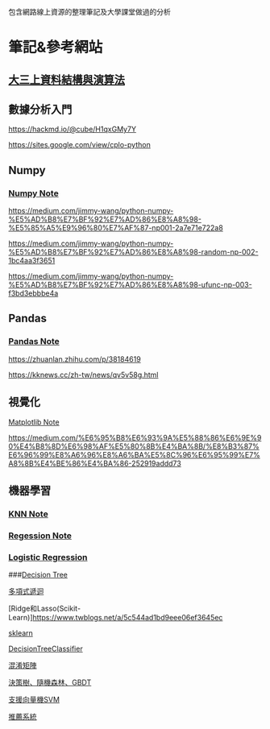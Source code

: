 包含網路線上資源的整理筆記及大學課堂做過的分析

# 筆記&參考網站

## [大三上資料結構與演算法](https://github.com/jason-28/06170136)

## 數據分析入門

https://hackmd.io/@cube/H1qxGMy7Y

https://sites.google.com/view/cplo-python

## Numpy

### [Numpy Note](https://github.com/jason-28/Learning-Note/blob/main/Python/Numpy%E7%9B%B8%E9%97%9C.ipynb)

https://medium.com/jimmy-wang/python-numpy-%E5%AD%B8%E7%BF%92%E7%AD%86%E8%A8%98-%E5%85%A5%E9%96%80%E7%AF%87-np001-2a7e71e722a8

https://medium.com/jimmy-wang/python-numpy-%E5%AD%B8%E7%BF%92%E7%AD%86%E8%A8%98-random-np-002-1bc4aa3f3651

https://medium.com/jimmy-wang/python-numpy-%E5%AD%B8%E7%BF%92%E7%AD%86%E8%A8%98-ufunc-np-003-f3bd3ebbbe4a

## Pandas

### [Pandas Note](https://github.com/jason-28/Learning-Note/blob/main/Python/Pandas%E7%9B%B8%E9%97%9C.ipynb)

https://zhuanlan.zhihu.com/p/38184619

https://kknews.cc/zh-tw/news/qv5v58g.html

## 視覺化

[Matplotlib Note](https://github.com/jason-28/Learning-Note/blob/main/Python/Matplotlib%E7%9B%B8%E9%97%9C.ipynb)

https://medium.com/%E6%95%B8%E6%93%9A%E5%88%86%E6%9E%90%E4%B8%8D%E6%98%AF%E5%80%8B%E4%BA%8B/%E8%B3%87%E6%96%99%E8%A6%96%E8%A6%BA%E5%8C%96%E6%95%99%E7%A8%8B%E4%BE%86%E4%BA%86-252919addd73

## 機器學習

### [KNN Note](https://github.com/jason-28/Learning-Note/blob/main/Python/KNN%E7%9B%B8%E9%97%9C.ipynb)

### [Regession Note](https://github.com/jason-28/Learning-Note/blob/main/Python/Regession%E7%9B%B8%E9%97%9C%20.ipynb)

### [Logistic Regression](https://github.com/jason-28/Learning-Note/blob/main/Python/Logistic%20Regression%E7%9B%B8%E9%97%9C.ipynb)

###[Decision Tree](https://github.com/jason-28/Learning-Note/blob/main/Python/Decision%20Tree%E7%9B%B8%E9%97%9C.ipynb)

[多項式遞迴](https://www.twblogs.net/a/5c9283f1bd9eee35cd6b9e6)

[Ridge和Lasso(Scikit-Learn)]https://www.twblogs.net/a/5c544ad1bd9eee06ef3645ec

[sklearn](https://www.twblogs.net/a/5b8a6a822b71775d1ce6e6f4)

[DecisionTreeClassifier](http://www.taroballz.com/2019/05/15/ML_decision_tree_detail/)

[混淆矩陣](https://ithelp.ithome.com.tw/articles/10254671)

[ 決策樹、隨機森林、GBDT](https://ntudac.medium.com/python-%E6%A9%9F%E5%99%A8%E5%AD%B8%E7%BF%92-%E8%B3%87%E6%96%99%E5%89%8D%E8%99%95%E7%90%86%E8%88%87%E6%A8%B9%E6%A8%A1%E5%9E%8B-410cf4f777b0)

[支援向量機SVM](https://pyecontech.com/2020/04/11/python_svm/)

[推薦系統](https://tmrmds.co/article-mds-operation/18284/)
